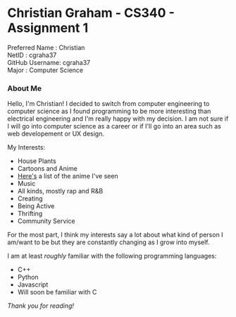 # Christian Graham - CS340 - Assignment 1

Preferred Name : Christian   
NetID          : cgraha37   
GitHub Username: cgraha37   
Major          : Computer Science   


### About Me

Hello, I'm Christian! I decided to switch from computer engineering to computer science as I found programming to be more interesting than electrical engineering and I'm really happy with my decision. I am not sure if I will go into computer science as a career or if I'll go into an area such as web developement or UX design.

My Interests:
- House Plants
- Cartoons and Anime
 - [Here's](https://myanimelist.net/animelist/6lack_naruto) a list of the anime I've seen
- Music
 - All kinds, mostly rap and R&B
- Creating
- Being Active
- Thrifting
- Community Service

For the most part, I think my interests say a lot about what kind of person I am/want to be but they are constantly changing as I grow into myself.

I am at least _roughly_ familiar with the following programming languages:
- C++
- Python
- Javascript
- Will soon be familiar with C

_Thank you for reading!_

